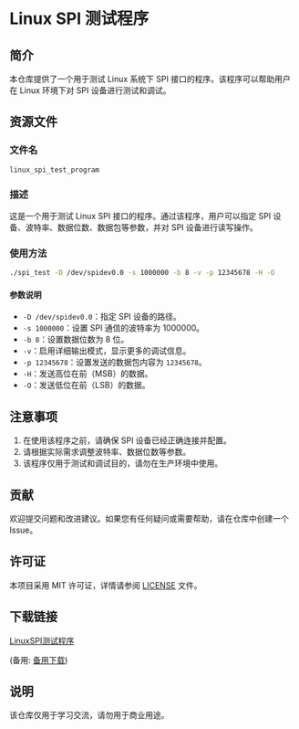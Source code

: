 # Linux SPI 测试程序

## 简介

本仓库提供了一个用于测试 Linux 系统下 SPI 接口的程序。该程序可以帮助用户在 Linux 环境下对 SPI 设备进行测试和调试。

## 资源文件

### 文件名

`linux_spi_test_program`

### 描述

这是一个用于测试 Linux SPI 接口的程序。通过该程序，用户可以指定 SPI 设备、波特率、数据位数、数据包等参数，并对 SPI 设备进行读写操作。

### 使用方法

```bash
./spi_test -D /dev/spidev0.0 -s 1000000 -b 8 -v -p 12345678 -H -O
```

#### 参数说明

- `-D /dev/spidev0.0`：指定 SPI 设备的路径。
- `-s 1000000`：设置 SPI 通信的波特率为 1000000。
- `-b 8`：设置数据位数为 8 位。
- `-v`：启用详细输出模式，显示更多的调试信息。
- `-p 12345678`：设置发送的数据包内容为 `12345678`。
- `-H`：发送高位在前（MSB）的数据。
- `-O`：发送低位在前（LSB）的数据。

## 注意事项

1. 在使用该程序之前，请确保 SPI 设备已经正确连接并配置。
2. 请根据实际需求调整波特率、数据位数等参数。
3. 该程序仅用于测试和调试目的，请勿在生产环境中使用。

## 贡献

欢迎提交问题和改进建议。如果您有任何疑问或需要帮助，请在仓库中创建一个 Issue。

## 许可证

本项目采用 MIT 许可证，详情请参阅 [LICENSE](LICENSE) 文件。

## 下载链接
[LinuxSPI测试程序](https://pan.quark.cn/s/8b2e3bc8a6c1) 

(备用: [备用下载](https://pan.baidu.com/s/1XB9Z6KwV7ESG88dXvJTmZQ?pwd=1234))

## 说明

该仓库仅用于学习交流，请勿用于商业用途。
